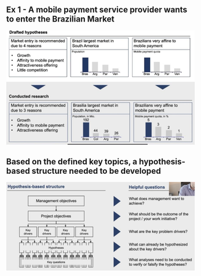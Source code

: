 ## Ex 1 - A mobile payment service provider wants to enter the Brazilian Market

<img src="../Capture/How_Do_Consulting_Firms_Work_1.JPG">

<img src="../Capture/How_Do_Consulting_Firms_Work_2.JPG">

## Based on the defined key topics, a hypothesis-based structure needed to be developed

<img src="../Capture/How_Do_Consulting_Firms_Work_3.JPG">
